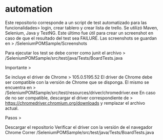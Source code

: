 # automation
Este repositorio corresponde a un script de test automatizado para las funcionalidades> login, crear tablero y crear lista de trello.
Se utilizó Maven, Selenium, Java y TestNG. Este último fue útil para crear un screenshot en caso de que el resultado del test sea FAILURE.
Las screenshots se guardan en > /SeleniumPOMSample/Screenshots

Para ejecutar los test se debe correr como junit el archivo >
/SeleniumPOMSample/src/test/java/Tests/BoardTests.java

Importante >

Se incluye el driver de Chrome > 105.0.5195.52
El driver de Chrome debe ser compatible con la versión de Chrome que se disponga. El mismo se encuentra en >
/SeleniumPOMSample/src/test/resources/driver/chromedriver.exe
En caso de no ser compatible, descargar el driver correspondiente de > https://chromedriver.chromium.org/downloads y remplazar
el archivo actual.

Pasos >

Descargar el repositorio
Verificar el driver con la versión de el navegador Chrome
Correr /SeleniumPOMSample/src/test/java/Tests/BoardTests.java


